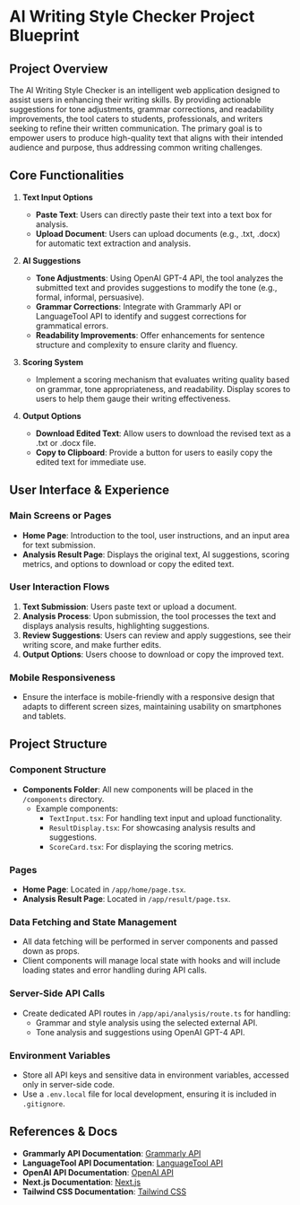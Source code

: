 # AI Writing Style Checker Project Blueprint

## Project Overview
The AI Writing Style Checker is an intelligent web application designed to assist users in enhancing their writing skills. By providing actionable suggestions for tone adjustments, grammar corrections, and readability improvements, the tool caters to students, professionals, and writers seeking to refine their written communication. The primary goal is to empower users to produce high-quality text that aligns with their intended audience and purpose, thus addressing common writing challenges.

## Core Functionalities
1. **Text Input Options**
   - **Paste Text**: Users can directly paste their text into a text box for analysis.
   - **Upload Document**: Users can upload documents (e.g., .txt, .docx) for automatic text extraction and analysis.

2. **AI Suggestions**
   - **Tone Adjustments**: Using OpenAI GPT-4 API, the tool analyzes the submitted text and provides suggestions to modify the tone (e.g., formal, informal, persuasive).
   - **Grammar Corrections**: Integrate with Grammarly API or LanguageTool API to identify and suggest corrections for grammatical errors.
   - **Readability Improvements**: Offer enhancements for sentence structure and complexity to ensure clarity and fluency.

3. **Scoring System**
   - Implement a scoring mechanism that evaluates writing quality based on grammar, tone appropriateness, and readability. Display scores to users to help them gauge their writing effectiveness.

4. **Output Options**
   - **Download Edited Text**: Allow users to download the revised text as a .txt or .docx file.
   - **Copy to Clipboard**: Provide a button for users to easily copy the edited text for immediate use.

## User Interface & Experience
### Main Screens or Pages
- **Home Page**: Introduction to the tool, user instructions, and an input area for text submission.
- **Analysis Result Page**: Displays the original text, AI suggestions, scoring metrics, and options to download or copy the edited text.

### User Interaction Flows
1. **Text Submission**: Users paste text or upload a document.
2. **Analysis Process**: Upon submission, the tool processes the text and displays analysis results, highlighting suggestions.
3. **Review Suggestions**: Users can review and apply suggestions, see their writing score, and make further edits.
4. **Output Options**: Users choose to download or copy the improved text.

### Mobile Responsiveness
- Ensure the interface is mobile-friendly with a responsive design that adapts to different screen sizes, maintaining usability on smartphones and tablets.

## Project Structure
### Component Structure
- **Components Folder**: All new components will be placed in the `/components` directory.
  - Example components:
    - `TextInput.tsx`: For handling text input and upload functionality.
    - `ResultDisplay.tsx`: For showcasing analysis results and suggestions.
    - `ScoreCard.tsx`: For displaying the scoring metrics.

### Pages
- **Home Page**: Located in `/app/home/page.tsx`.
- **Analysis Result Page**: Located in `/app/result/page.tsx`.

### Data Fetching and State Management
- All data fetching will be performed in server components and passed down as props.
- Client components will manage local state with hooks and will include loading states and error handling during API calls.

### Server-Side API Calls
- Create dedicated API routes in `/app/api/analysis/route.ts` for handling:
  - Grammar and style analysis using the selected external API.
  - Tone analysis and suggestions using OpenAI GPT-4 API.
  
### Environment Variables
- Store all API keys and sensitive data in environment variables, accessed only in server-side code.
- Use a `.env.local` file for local development, ensuring it is included in `.gitignore`.

## References & Docs
- **Grammarly API Documentation**: [Grammarly API](https://developer.grammarly.com/)
- **LanguageTool API Documentation**: [LanguageTool API](https://languagetool.org/http-api/swagger-ui/#!/default/post_check)
- **OpenAI API Documentation**: [OpenAI API](https://platform.openai.com/docs/api-reference/introduction)
- **Next.js Documentation**: [Next.js](https://nextjs.org/docs)
- **Tailwind CSS Documentation**: [Tailwind CSS](https://tailwindcss.com/docs)
